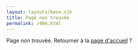 ```yaml
---
layout: layouts/base.njk
title: Page non trouvée
permalink: /404.html
---
```


Page non trouvée. Retourner à la [page d'accueil](./) ?